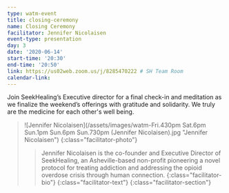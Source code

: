 ```yaml
---
type: watm-event
title: closing-ceremony
name: Closing Ceremony
facilitator: Jennifer Nicolaisen
event-type: presentation
day: 3
date: '2020-06-14'
start-time: '20:30'
end-time: '20:50'
link: https://us02web.zoom.us/j/8285470222 # SH Team Room
calendar-link:
---
```


Join SeekHealing’s Executive director for a final check-in and meditation as we finalize the weekend’s offerings with gratitude and solidarity. We truly are the medicine for each other's well being.

> ![Jennifer Nicolaisen](/assets/images/watm-Fri.430pm Sat.6pm Sun.1pm Sun.6pm Sun.730pm (Jennifer Nicolaisen).jpg "Jennifer Nicolaisen")
> {:class="facilitator-photo"}
>
> > Jennifer Nicolaisen is the co-founder and Executive Director of SeekHealing, an Asheville-based non-profit pioneering a novel protocol for treating addiction and addressing the opioid overdose crisis through human connection.
> > {:class="facilitator-bio"}
> {:class="facilitator-text"}
{:class="facilitator-section"}
